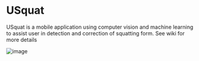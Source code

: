 # USquat
USquat is a mobile application using computer vision and machine learning to assist user in detection and correction of squatting form. 
See wiki for more details

![image](https://user-images.githubusercontent.com/11790686/115610299-859a9e00-a29d-11eb-99b5-59d00a43adb9.png)

